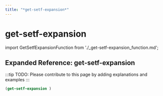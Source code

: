 ```yaml
---
title: "*get-setf-expansion*"
---
```


# get-setf-expansion

import GetSetfExpansionFunction from './_get-setf-expansion_function.md';

<GetSetfExpansionFunction />

## Expanded Reference: get-setf-expansion

:::tip
TODO: Please contribute to this page by adding explanations and examples
:::

```lisp
(get-setf-expansion )
```
